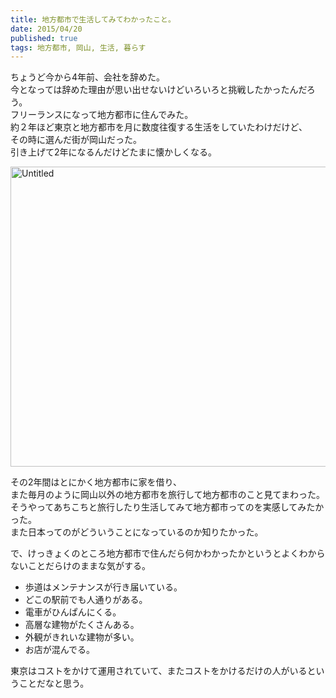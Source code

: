 ```yaml
---
title: 地方都市で生活してみてわかったこと。
date: 2015/04/20
published: true
tags: 地方都市, 岡山, 生活, 暮らす
---
```


ちょうど今から4年前、会社を辞めた。<br>
今となっては辞めた理由が思い出せないけどいろいろと挑戦したかったんだろう。<br>
フリーランスになって地方都市に住んでみた。<br>
約２年ほど東京と地方都市を月に数度往復する生活をしていたわけだけど、<br>
その時に選んだ街が岡山だった。<br>
引き上げて2年になるんだけどたまに懐かしくなる。

<a href="https://www.flickr.com/photos/shigeki_takeguchi/6098598127" title="Untitled by shigeki takeguchi, on Flickr"><img src="https://farm7.staticflickr.com/6196/6098598127_224b309292_z.jpg" width="640" height="480" alt="Untitled"></a>

その2年間はとにかく地方都市に家を借り、<br>
また毎月のように岡山以外の地方都市を旅行して地方都市のこと見てまわった。<br>
そうやってあちこちと旅行したり生活してみて地方都市ってのを実感してみたかった。<br>
また日本ってのがどういうことになっているのか知りたかった。

で、けっきょくのところ地方都市で住んだら何かわかったかというとよくわからないことだらけのままな気がする。

* 歩道はメンテナンスが行き届いている。
* どこの駅前でも人通りがある。
* 電車がひんぱんにくる。
* 高層な建物がたくさんある。
* 外観がきれいな建物が多い。
* お店が混んでる。

東京はコストをかけて運用されていて、またコストをかけるだけの人がいるということだなと思う。
